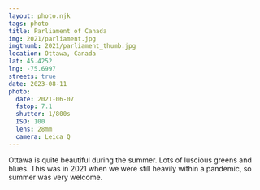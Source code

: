```yaml
---
layout: photo.njk
tags: photo
title: Parliament of Canada
img: 2021/parliament.jpg
imgthumb: 2021/parliament_thumb.jpg
location: Ottawa, Canada
lat: 45.4252 
lng: -75.6997
streets: true
date: 2023-08-11
photo:
  date: 2021-06-07
  fstop: 7.1
  shutter: 1/800s
  ISO: 100
  lens: 28mm
  camera: Leica Q
---
```


Ottawa is quite beautiful during the summer. Lots of luscious greens and blues. 
This was in 2021 when we were still heavily within a pandemic, so summer was very welcome.
